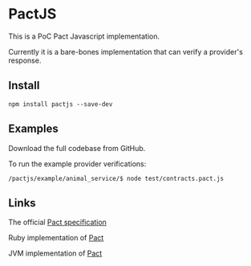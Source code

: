 PactJS
======

This is a PoC Pact Javascript implementation. 
 
Currently it is a bare-bones implementation that can verify a provider's response.  

Install
-------

    npm install pactjs --save-dev

Examples
--------

Download the full codebase from GitHub.

To run the example provider verifications:

    /pactjs/example/animal_service/$ node test/contracts.pact.js
  

Links
-----

The official [Pact specification](https://github.com/bethesque/pact-specification)

Ruby implementation of [Pact](https://github.com/realestate-com-au/pact) 

JVM implementation of [Pact](https://github.com/DiUS/pact-jvm)